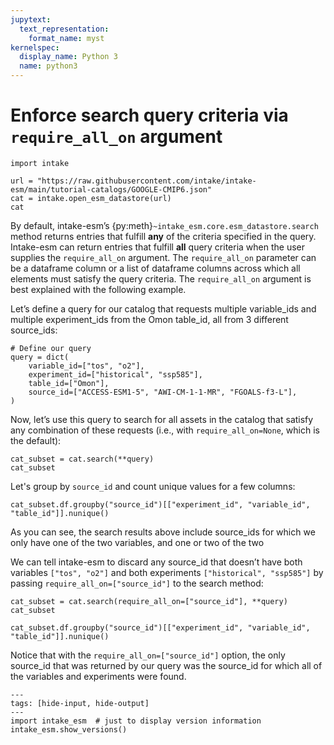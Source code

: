 ```yaml
---
jupytext:
  text_representation:
    format_name: myst
kernelspec:
  display_name: Python 3
  name: python3
---
```


# Enforce search query criteria via `require_all_on` argument

```{code-cell} ipython3
import intake

url = "https://raw.githubusercontent.com/intake/intake-esm/main/tutorial-catalogs/GOOGLE-CMIP6.json"
cat = intake.open_esm_datastore(url)
cat
```

By default, intake-esm’s {py:meth}`~intake_esm.core.esm_datastore.search` method
returns entries that fulfill **any** of the criteria specified in the query.
Intake-esm can return entries that fulfill **all** query criteria when the user
supplies the `require_all_on` argument. The `require_all_on` parameter can be a
dataframe column or a list of dataframe columns across which all elements must
satisfy the query criteria. The `require_all_on` argument is best explained with
the following example.

Let’s define a query for our catalog that requests multiple variable_ids and
multiple experiment_ids from the Omon table_id, all from 3 different source_ids:

```{code-cell} ipython3
# Define our query
query = dict(
    variable_id=["tos", "o2"],
    experiment_id=["historical", "ssp585"],
    table_id=["Omon"],
    source_id=["ACCESS-ESM1-5", "AWI-CM-1-1-MR", "FGOALS-f3-L"],
)
```

Now, let’s use this query to search for all assets in the catalog that
satisfy any combination of these requests (i.e., with `require_all_on=None`,
which is the default):

```{code-cell} ipython3
cat_subset = cat.search(**query)
cat_subset
```

Let's group by `source_id` and count unique values for a few columns:

```{code-cell} ipython3
cat_subset.df.groupby("source_id")[["experiment_id", "variable_id", "table_id"]].nunique()
```

As you can see, the search results above include source_ids for which we only
have one of the two variables, and one or two of the two

We can tell intake-esm to discard any source_id that doesn’t have both variables
`["tos", "o2"]` and both experiments
`["historical", "ssp585"]` by passing `require_all_on=["source_id"]`
to the search method:

```{code-cell} ipython3
cat_subset = cat.search(require_all_on=["source_id"], **query)
cat_subset
```

```{code-cell} ipython3
cat_subset.df.groupby("source_id")[["experiment_id", "variable_id", "table_id"]].nunique()
```

Notice that with the `require_all_on=["source_id"]` option, the only source_id
that was returned by our query was the source_id for which all of the variables
and experiments were found.

```{code-cell} ipython3
---
tags: [hide-input, hide-output]
---
import intake_esm  # just to display version information
intake_esm.show_versions()
```
